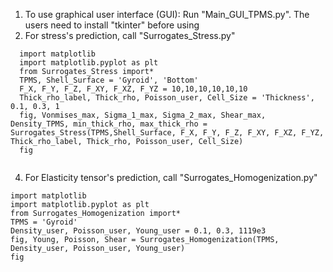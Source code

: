 1. To use graphical user interface (GUI): Run "Main_GUI_TPMS.py". The users need to install "tkinter" before using
2. For stress's prediction, call "Surrogates_Stress.py"
```
  import matplotlib
  import matplotlib.pyplot as plt
  from Surrogates_Stress import*
  TPMS, Shell_Surface = 'Gyroid', 'Bottom'
  F_X, F_Y, F_Z, F_XY, F_XZ, F_YZ = 10,10,10,10,10,10
  Thick_rho_label, Thick_rho, Poisson_user, Cell_Size = 'Thickness', 0.1, 0.3, 1
  fig, Vonmises_max, Sigma_1_max, Sigma_2_max, Shear_max, Density_TPMS, min_thick_rho, max_thick_rho = Surrogates_Stress(TPMS,Shell_Surface, F_X, F_Y, F_Z, F_XY, F_XZ, F_YZ, Thick_rho_label, Thick_rho, Poisson_user, Cell_Size)
  fig
      
  ```
4. For Elasticity tensor's prediction, call "Surrogates_Homogenization.py"
  ```
  import matplotlib
  import matplotlib.pyplot as plt
  from Surrogates_Homogenization import*
  TPMS = 'Gyroid'
  Density_user, Poisson_user, Young_user = 0.1, 0.3, 1119e3
  fig, Young, Poisson, Shear = Surrogates_Homogenization(TPMS, Density_user, Poisson_user, Young_user)
  fig
  ```
